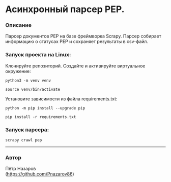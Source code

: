 # Асинхронный парсер PEP.

### Описание
Парсер документов PEP на базе фреймворка Scrapy. Парсер собирает информацию о статусах
PEP и сохраняет результаты в csv-файл.

### Запуск проекта на Linux:
Клонируйте репозиторий.
Создайте и активируйте виртуальное окружение:
```
python3 -m venv venv
```
```
source venv/bin/activate
```
Установите зависимости из файла requirements.txt:
```
python -m pip install --upgrade pip
```
```
pip install -r requirements.txt
```
### Запуск парсера:
```
scrapy crawl pep
```

____
### Автор  
Пётр Назаров  
(https://github.com/Pnazarov86)
